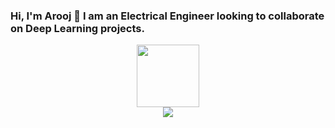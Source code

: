 ### Hi, I'm Arooj 👋 I am an Electrical Engineer looking to collaborate on Deep Learning projects. 
<div id="header" align="center">
  <img src="https://media.giphy.com/media/1sgetPM00wWqJpVUTl/giphy.gif" width="100"/>
</div>

<div id="header" align="center">
  <img src="https://media.giphy.com/media/IauL6LvGNlT3ffhcqq/giphy.gif"/>
</div>
